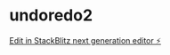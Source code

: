 # undoredo2

[Edit in StackBlitz next generation editor ⚡️](https://stackblitz.com/~/github.com/bdorninger/undoredo2)